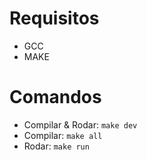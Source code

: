 # Requisitos
- GCC
- MAKE

# Comandos
- Compilar & Rodar: `make dev`
- Compilar: `make all`
- Rodar: `make run`